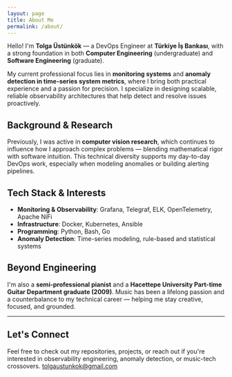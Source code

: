 ```yaml
---
layout: page
title: About Me
permalink: /about/
---
```


Hello! I'm **Tolga Üstünkök** — a DevOps Engineer at **Türkiye İş Bankası**, with a strong foundation in both **Computer Engineering** (undergraduate) and **Software Engineering** (graduate).  

My current professional focus lies in **monitoring systems** and **anomaly detection in time-series system metrics**, where I bring both practical experience and a passion for precision. I specialize in designing scalable, reliable observability architectures that help detect and resolve issues proactively.

## Background & Research

Previously, I was active in **computer vision research**, which continues to influence how I approach complex problems — blending mathematical rigor with software intuition. This technical diversity supports my day-to-day DevOps work, especially when modeling anomalies or building alerting pipelines.

## Tech Stack & Interests

- **Monitoring & Observability**: Grafana, Telegraf, ELK, OpenTelemetry, Apache NiFi
- **Infrastructure**: Docker, Kubernetes, Ansible
- **Programming**: Python, Bash, Go
- **Anomaly Detection**: Time-series modeling, rule-based and statistical systems

## Beyond Engineering

I'm also a **semi-professional pianist** and a **Hacettepe University Part-time Guitar Department graduate (2009)**. Music has been a lifelong passion and a counterbalance to my technical career — helping me stay creative, focused, and grounded.

---

## Let's Connect

Feel free to check out my repositories, projects, or reach out if you're interested in observability engineering, anomaly detection, or music-tech crossovers.
[tolgaustunkok@gmail.com](mailto:tolgaustunkok@gmail.com)
